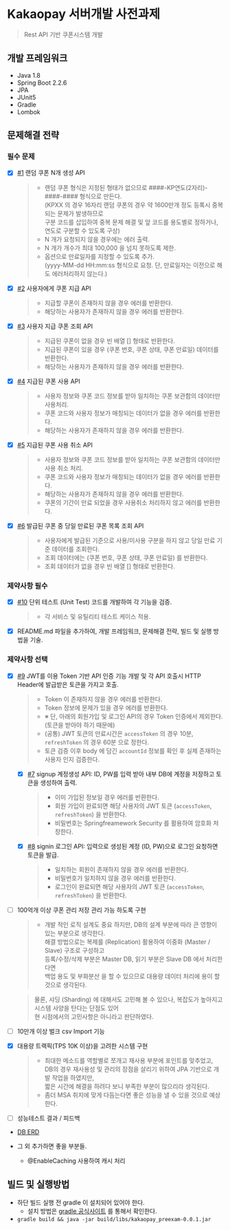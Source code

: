 # Kakaopay 서버개발 사전과제

> Rest API 기반 쿠폰시스템 개발

## 개발 프레임워크
* Java 1.8
* Spring Boot 2.2.6
* JPA
* JUnit5
* Gradle
* Lombok

## 문제해결 전략
### 필수 문제 
- [x] [#1](https://github.com/minov87/kakaopay-preexam/issues/1) 랜덤 쿠폰 N개 생성 API
  > - 랜덤 쿠폰 형식은 지정된 형태가 없으므로 ####-KP연도(2자리)-####-#### 형식으로 만든다.  
      (KPXX 의 경우 16자리 랜덤 쿠폰의 경우 약 1600만개 정도 등록시 중복되는 문제가 발생하므로  
      구분 코드를 삽입하여 중복 문제 해결 및 앞 코드를 용도별로 정하거나, 연도로 구분할 수 있도록 구상)
  > - N 개가 요청되지 않을 경우에는 에러 출력.
  > - N 개가 개수가 최대 100,000 을 넘지 못하도록 제한.
  > - 옵션으로 만료일자를 지정할 수 있도록 추가.   
    (yyyy-MM-dd HH:mm:ss 형식으로 요청. 단, 만료일자는 이전으로 해도 에러처리하지 않는다.)
- [x] [#2](https://github.com/minov87/kakaopay-preexam/issues/2) 사용자에게 쿠폰 지급 API 
  > - 지급할 쿠폰이 존재하지 않을 경우 에러를 반환한다.
  > - 해당하는 사용자가 존재하지 않을 경우 에러를 반환한다.
- [x] [#3](https://github.com/minov87/kakaopay-preexam/issues/3) 사용자 지급 쿠폰 조회 API
  > - 지급된 쿠폰이 없을 경우 빈 배열 [] 형태로 반환한다.
  > - 지급된 쿠폰이 있을 경우 (쿠폰 번호, 쿠폰 상태, 쿠폰 만료일) 데이터를 반환한다.
  > - 해당하는 사용자가 존재하지 않을 경우 에러를 반환한다.
- [x] [#4](https://github.com/minov87/kakaopay-preexam/issues/4) 지급된 쿠폰 사용 API
  > - 사용자 정보와 쿠폰 코드 정보를 받아 일치하는 쿠폰 보관함의 데이터만 사용처리.
  > - 쿠폰 코드와 사용자 정보가 매칭되는 데이터가 없을 경우 에러를 반환한다.
  > - 해당하는 사용자가 존재하지 않을 경우 에러를 반환한다.
- [x] [#5](https://github.com/minov87/kakaopay-preexam/issues/5) 지급된 쿠폰 사용 취소 API
  > - 사용자 정보와 쿠폰 코드 정보를 받아 일치하는 쿠폰 보관함의 데이터만 사용 취소 처리.
  > - 쿠폰 코드와 사용자 정보가 매칭되는 데이터가 없을 경우 에러를 반환한다.
  > - 해당하는 사용자가 존재하지 않을 경우 에러를 반환한다.
  > - 쿠폰의 기간이 만료 되었을 경우 사용취소 처리하지 않고 에러를 반환한다.
- [x] [#6](https://github.com/minov87/kakaopay-preexam/issues/6) 발급된 쿠폰 중 당일 만료된 쿠폰 목록 조회 API
  > - 사용자에게 발급된 기준으로 사용/미사용 구분을 하지 않고 당일 만료 기준 데이터를 조회한다.
  > - 조회 데이터에는 (쿠폰 번호, 쿠폰 상태, 쿠폰 만료일) 를 반환한다.
  > - 조회 데이터가 없을 경우 빈 배열 [] 형태로 반환한다.

### 제약사항 필수
  - [x] [#10](https://github.com/minov87/kakaopay-preexam/issues/10) 단위 테스트 (Unit Test) 코드를 개발하여 각 기능을 검증.
    > - 각 서비스 및 유틸리티 테스트 케이스 적용.
  - [x] README.md 파일을 추가하여, 개발 프레임워크, 문제해결 전략, 빌드 및 실행 방법을 기술.

### 제약사항 선택
- [x] [#9](https://github.com/minov87/kakaopay-preexam/issues/9) JWT를 이용 Token 기반 API 인증 기능 개발 및 각 API 호출시 HTTP Header에 발급받은 토큰을 가지고 호출.
    > - Token 이 존재하지 않을 경우 에러를 반환한다.
    > - Token 정보에 문제가 있을 경우 에러를 반환한다.
    > - ※ 단, 아래의 회원가입 및 로그인 API의 경우 Token 인증에서 제외한다. (토큰을 받아야 하기 때문에)
    > - (공통) JWT 토큰의 만료시간은 `accessToken` 의 경우 10분, `refreshToken` 의 경우 60분 으로 정한다.
    > - 토큰 검증 이후 body 에 담긴 `accountId` 정보를 확인 후 실제 존재하는 사용자 인지 검증한다.                                                                                                                                      
  - [x] [#7](https://github.com/minov87/kakaopay-preexam/issues/7) signup 계정생성 API: ID, PW를 입력 받아 내부 DB에 계정을 저장하고 토큰을 생성하여 출력.
    > - 이미 가입된 정보일 경우 에러를 반환한다.
    > - 회원 가입이 완료되면 해당 사용자의 JWT 토큰 (`accessToken`, `refreshToken`) 을 반환한다.
    > - 비밀번호는 Springfreamework Security 를 활용하여 암호화 저장한다.
  - [x] [#8](https://github.com/minov87/kakaopay-preexam/issues/8) signin 로그인 API: 입력으로 생성된 계정 (ID, PW)으로 로그인 요청하면 토큰을 발급.
    > - 일치하는 회원이 존재하지 않을 경우 에러를 반환한다.
    > - 비밀번호가 일치하지 않을 경우 에러를 반환한다.
    > - 로그인이 완료되면 해당 사용자의 JWT 토큰 (`accessToken`, `refreshToken`) 을 반환한다.
- [ ] 100억개 이상 쿠폰 관리 저장 관리 가능 하도록 구현
   > - 개발 적인 로직 설계도 중요 하지만, DB의 설계 부분에 따라 큰 영향이 있는 부분으로 생각한다.   
       해결 방법으로는 복제를 (Replication) 활용하여 이중화 (Master / Slave) 구조로 구성하고  
       등록/수정/삭제 부분은 Master DB, 읽기 부분은 Slave DB 에서 처리한다면  
       백업 용도 및 부화분산 을 할 수 있으므로 대용량 데이터 처리에 용이 할 것으로 생각된다.  

   >  물론, 샤딩 (Sharding) 에 대해서도 고민해 볼 수 있으나, 복잡도가 높아지고 시스템 사양을 탄다는 단점도 있어    
      현 시점에서의 고민사항은 아니라고 판단하였다.
- [ ] 10만개 이상 벌크 csv Import 기능
- [x] 대용량 트랙픽(TPS 10K 이상)을 고려한 시스템 구현
    > - 최대한 메소드를 역할별로 쪼개고 재사용 부분에 포인트를 맞추었고,   
        DB의 경우 재사용성 및 관리의 장점을 살리기 위하여 JPA 기반으로 개발 작업을 하였지만,   
        짧은 시간에 해결을 하려다 보니 부족한 부분이 많으리라 생각된다.
    > - 좀더 MSA 취지에 맞게 다듬는다면 좋은 성능을 낼 수 있을 것으로 예상한다.
- [ ] 성능테스트 결과 / 피드백
  
- [DB ERD](https://www.erdcloud.com/d/o5MEyDk9nRgfZYNSN)

- 그 외 추가하면 좋을 부분들.
  - @EnableCaching 사용하여 캐시 처리

## 빌드 및 실행방법
- 하단 빌드 실행 전 gradle 이 설치되어 있어야 한다.
  - 설치 방법은 [gradle 공식사이트](https://gradle.org/install/) 를 통해서 확인한다.
- `gradle build && java -jar build/libs/kakaopay_preexam-0.0.1.jar`